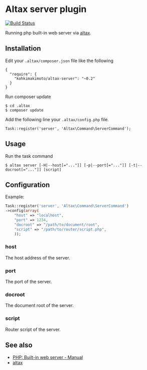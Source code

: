 # Altax server plugin

[![Build Status](https://travis-ci.org/kohkimakimoto/altax-server.png?branch=master)](https://travis-ci.org/kohkimakimoto/altax-server)

Running php built-in web server via [altax](https://github.com/kohkimakimoto/altax).

## Installation

Edit your `.altax/composer.json` file like the following

    {
      "require": {
        "kohkimakimoto/altax-server": "~0.2"
      }
    }

Run composer update 

    $ cd .altax
    $ composer update

Add the following line your `.altax/config.php` file.

    Task::register('server', 'Altax\Command\ServerCommand');

## Usage

Run the task command

    $ altax server [-H|--host[="..."]] [-p|--port[="..."]] [-t|--docroot[="..."]] [script]

## Configuration

Example:

```php
Task::register('server', 'Altax\Command\ServerCommand')
->config(array(
    "host" => "localhost",
    "port" => 1234,
    "docroot" => "/path/to/document/root",
    "script" => "/path/to/router/script.php",
    ));
```

### host

The host address of the server.

### port

The port of the server.

### docroot

The document root of the server.

### script

Router script of the server.

## See also

* [PHP: Built-in web server - Manual ](http://www.php.net/manual/en/features.commandline.webserver.php)
* [altax](https://github.com/kohkimakimoto/altax)



